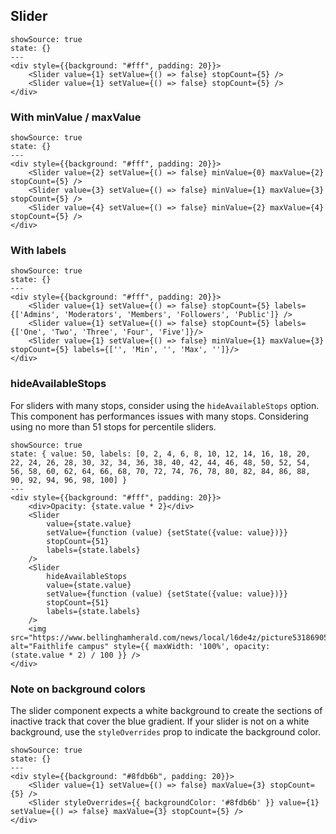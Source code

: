 ## Slider

```react
showSource: true
state: {}
---
<div style={{background: "#fff", padding: 20}}>
	<Slider value={1} setValue={() => false} stopCount={5} />
	<Slider value={1} setValue={() => false} stopCount={5} />
</div>
```

### With minValue / maxValue

```react
showSource: true
state: {}
---
<div style={{background: "#fff", padding: 20}}>
	<Slider value={2} setValue={() => false} minValue={0} maxValue={2} stopCount={5} />
	<Slider value={3} setValue={() => false} minValue={1} maxValue={3} stopCount={5} />
	<Slider value={4} setValue={() => false} minValue={2} maxValue={4} stopCount={5} />
</div>
```

### With labels

```react
showSource: true
state: {}
---
<div style={{background: "#fff", padding: 20}}>
	<Slider value={1} setValue={() => false} stopCount={5} labels={['Admins', 'Moderators', 'Members', 'Followers', 'Public']} />
	<Slider value={1} setValue={() => false} stopCount={5} labels={['One', 'Two', 'Three', 'Four', 'Five']}/>
	<Slider value={1} setValue={() => false} minValue={1} maxValue={3} stopCount={5} labels={['', 'Min', '', 'Max', '']}/>
</div>
```

### hideAvailableStops

For sliders with many stops, consider using the `hideAvailableStops` option.
This component has performances issues with many stops. Considering using no more than 51 stops for percentile sliders.

```react
showSource: true
state: { value: 50, labels: [0, 2, 4, 6, 8, 10, 12, 14, 16, 18, 20, 22, 24, 26, 28, 30, 32, 34, 36, 38, 40, 42, 44, 46, 48, 50, 52, 54, 56, 58, 60, 62, 64, 66, 68, 70, 72, 74, 76, 78, 80, 82, 84, 86, 88, 90, 92, 94, 96, 98, 100] }
---
<div style={{background: "#fff", padding: 20}}>
	<div>Opacity: {state.value * 2}</div>
	<Slider
		value={state.value}
		setValue={function (value) {setState({value: value})}}
		stopCount={51}
		labels={state.labels}
	/>
	<Slider
		hideAvailableStops
		value={state.value}
		setValue={function (value) {setState({value: value})}}
		stopCount={51}
		labels={state.labels}
	/>
	<img src="https://www.bellinghamherald.com/news/local/l6de4z/picture53186905/alternates/LANDSCAPE_1140/Faithlife%201" alt="Faithlife campus" style={{ maxWidth: '100%', opacity: (state.value * 2) / 100 }} />
</div>
```

### Note on background colors

The slider component expects a white background to create the sections of inactive track that cover the blue gradient.
If your slider is not on a white background, use the `styleOverrides` prop to indicate the background color.

```react
showSource: true
state: {}
---
<div style={{background: "#8fdb6b", padding: 20}}>
	<Slider value={1} setValue={() => false} maxValue={3} stopCount={5} />
	<Slider styleOverrides={{ backgroundColor: '#8fdb6b' }} value={1} setValue={() => false} maxValue={3} stopCount={5} />
</div>
```
